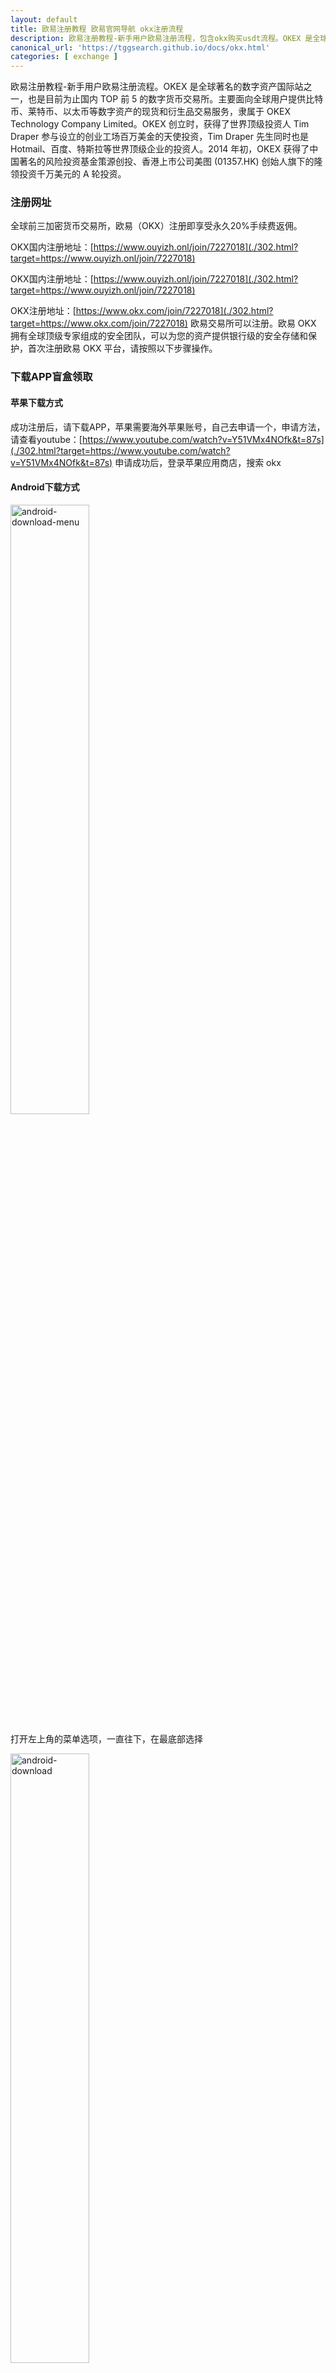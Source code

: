 ```yaml
---
layout: default
title: 欧易注册教程 欧易官网导航 okx注册流程
description: 欧易注册教程-新手用户欧易注册流程，包含okx购买usdt流程。OKEX 是全球著名的数字资产国际站之一，也是目前为止国内 TOP 前 5 的数字货币交易所，想通过 OKX 购买 USDT 的方法，想通过人民币购买 BTC 比特币的教程
canonical_url: 'https://tggsearch.github.io/docs/okx.html'
categories: [ exchange ]
---
```

欧易注册教程-新手用户欧易注册流程。OKEX 是全球著名的数字资产国际站之一，也是目前为止国内 TOP 前 5 的数字货币交易所。主要面向全球用户提供比特币、莱特币、以太币等数字资产的现货和衍生品交易服务，隶属于 OKEX Technology Company Limited。OKEX 创立时，获得了世界顶级投资人 Tim Draper 参与设立的创业工场百万美金的天使投资，Tim Draper 先生同时也是 Hotmail、百度、特斯拉等世界顶级企业的投资人。2014 年初，OKEX 获得了中国著名的风险投资基金策源创投、香港上市公司美图 (01357.HK) 创始人旗下的隆领投资千万美元的 A 轮投资。
### 注册网址
全球前三加密货币交易所，欧易（OKX）注册即享受永久20%手续费返佣。

OKX国内注册地址：[https://www.ouyizh.onl/join/7227018](./302.html?target=https://www.ouyizh.onl/join/7227018)

OKX国内注册地址：[https://www.ouyizh.onl/join/7227018](./302.html?target=https://www.ouyizh.onl/join/7227018)

OKX注册地址：[https://www.okx.com/join/7227018](./302.html?target=https://www.okx.com/join/7227018)
欧易交易所可以注册。欧易 OKX 拥有全球顶级专家组成的安全团队，可以为您的资产提供银行级的安全存储和保护，首次注册欧易 OKX 平台，请按照以下步骤操作。
### 下载APP盲盒领取
#### 苹果下载方式
成功注册后，请下载APP，苹果需要海外苹果账号，自己去申请一个，申请方法，请查看youtube：[https://www.youtube.com/watch?v=Y51VMx4NOfk&t=87s](./302.html?target=https://www.youtube.com/watch?v=Y51VMx4NOfk&t=87s)
申请成功后，登录苹果应用商店，搜索 okx
#### Android下载方式
<img alt="android-download-menu" src="https://cdn.jsdelivr.net/gh/tggsearch/tggsearch.github.io/assets/img/okx-android-menu.png" width="50%" onerror="this.onerror=null;this.src='/assets/img/okx-android-menu.png'">

打开左上角的菜单选项，一直往下，在最底部选择

<img alt="android-download" src="https://cdn.jsdelivr.net/gh/tggsearch/tggsearch.github.io/assets/img/okx-android-download.png" width="50%" onerror="this.onerror=null;this.src='/assets/img/okx-android-download.png'">

页面就会自动跳转到下载APP的页面
### 打开APP领取盲盒
打开APP后，在左上角菜单里面，找到邀请好友，里面就有你的盲盒，或者打开APP也会提醒你。能领取几美金BTC，如果你入金将会获得更多奖励。
### C2C购买USDT获得双倍奖励
在APP首页，有一个我要买币，选择C2C，或者快捷买币，大家不用买多，只买10元人民币就行。
<img alt="c2c-buy" src="https://cdn.jsdelivr.net/gh/tggsearch/tggsearch.github.io/assets/img/c2c-buy.png" width="50%" onerror="this.onerror=null;this.src='/assets/img/c2c-buy.png'">

接下来就会找到与你交易的人，新手交易快捷买币，到时候会在右上角有消息提醒，再进行交易进行了，大家可以放心购买，欧易会做担保。
充值成功后，又可以领取盲盒奖励，并且奖励翻倍。
### 怎么转账交易
<img alt="c2c-transfer" src="https://cdn.jsdelivr.net/gh/tggsearch/tggsearch.github.io/assets/img/okx-transfer.webp" width="80%" onerror="this.onerror=null;this.src='/assets/img/okx-transfer.webp'">

点击最下面的资产按钮，然后选择提币，接下来选择你盲盒领取到的币种，一般是 BTC和ETH，然后选择内部转账（免费）
### 欧易钱包切换
<img alt="packet" src="https://cdn.jsdelivr.net/gh/tggsearch/tggsearch.github.io/assets/img/okx-packet.png" width="80%" onerror="this.onerror=null;this.src='/assets/img/okx-packet.png'">

切换成功后就行了
需要撸空投的话，点击里面的发现，在发现里面输入相应的空投网址，按照空投步骤进行操作就可以了，这里也有教程 [探秘空投，什么是空投，撸空投是什么意思，应该如何去撸空投](./airdrop.html)
### 邀请赚钱
如果我也想邀请别人来注册，领取盲盒怎么弄？
在okx的 app 中点击选择左上角菜单，然后选择邀请好友
邀请成功后，你和好友都有盲盒，好友入金你们都会获得双倍收益，好友交易你更是可以获得返佣。
<img alt="invite" src="https://cdn.jsdelivr.net/gh/tggsearch/tggsearch.github.io/assets/img/okx-inivite.webp" width="80%" onerror="this.onerror=null;this.src='/assets/img/okx-inivite.webp'">

具体流程查看以上截图

[OKX 以及其他教程](/okx.html)